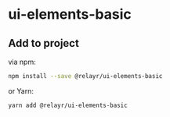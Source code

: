 # ui-elements-basic

## Add to project

via npm:

```bash
npm install --save @relayr/ui-elements-basic
```

or Yarn:
```bash
yarn add @relayr/ui-elements-basic
```
